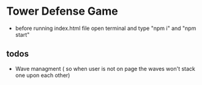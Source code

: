 # Tower Defense Game

- before running index.html file open terminal and type "npm i" and "npm start"

## todos

- Wave managment ( so when user is not on page the waves won't stack one upon each other)
